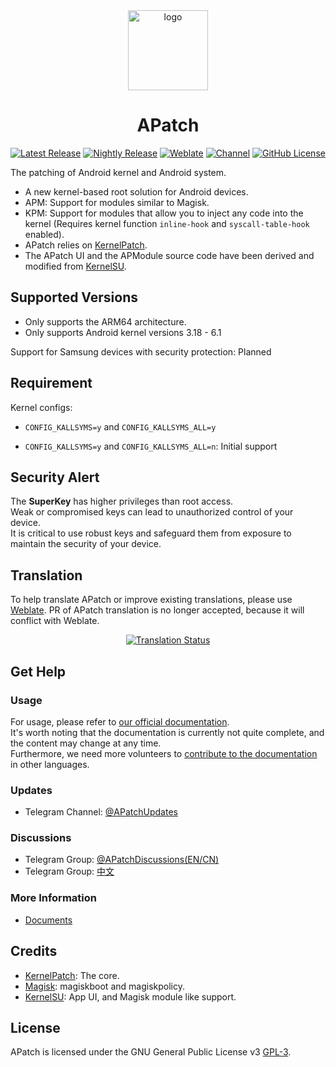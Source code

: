 <div align="center">
<a href="https://github.com/bmax121/APatch/releases/latest"><img src="https://images.weserv.nl/?url=https://raw.githubusercontent.com/bmax121/APatch/main/app/src/main/ic_launcher-playstore.png&mask=circle" style="width: 128px;" alt="logo"></a>

<h1 align="center">APatch</h1>

[![Latest Release](https://img.shields.io/github/v/release/bmax121/APatch?label=Release&logo=github)](https://github.com/bmax121/APatch/releases/latest)
[![Nightly Release](https://img.shields.io/badge/Nightly%20release-gray?logo=hackthebox&logoColor=fff)](https://nightly.link/bmax121/APatch/workflows/build/main/APatch)
[![Weblate](https://img.shields.io/badge/Localization-Weblate-teal?logo=weblate)](https://hosted.weblate.org/engage/APatch)
[![Channel](https://img.shields.io/badge/Follow-Telegram-blue.svg?logo=telegram)](https://t.me/APatchGroup)
[![GitHub License](https://img.shields.io/github/license/bmax121/APatch?logo=gnu)](/LICENSE)

</div>

The patching of Android kernel and Android system.

- A new kernel-based root solution for Android devices.
- APM: Support for modules similar to Magisk.
- KPM: Support for modules that allow you to inject any code into the kernel (Requires kernel function `inline-hook` and `syscall-table-hook` enabled).
- APatch relies on [KernelPatch](https://github.com/bmax121/KernelPatch/).
- The APatch UI and the APModule source code have been derived and modified from [KernelSU](https://github.com/tiann/KernelSU).

## Supported Versions

- Only supports the ARM64 architecture.
- Only supports Android kernel versions 3.18 - 6.1

Support for Samsung devices with security protection: Planned

## Requirement

Kernel configs:

- `CONFIG_KALLSYMS=y` and `CONFIG_KALLSYMS_ALL=y`

- `CONFIG_KALLSYMS=y` and `CONFIG_KALLSYMS_ALL=n`: Initial support

## Security Alert

The **SuperKey** has higher privileges than root access.  
Weak or compromised keys can lead to unauthorized control of your device.  
It is critical to use robust keys and safeguard them from exposure to maintain the security of your device.

## Translation

To help translate APatch or improve existing translations, please use [Weblate](https://hosted.weblate.org/engage/apatch/). PR of APatch translation is no longer accepted, because it will conflict with Weblate.

<div align="center">

[![Translation Status](https://hosted.weblate.org/widget/APatch/open-graph.png)](https://hosted.weblate.org/engage/APatch/)

</div>

## Get Help

### Usage

For usage, please refer to [our official documentation](https://apatch.top).  
It's worth noting that the documentation is currently not quite complete, and the content may change at any time.  
Furthermore, we need more volunteers to [contribute to the documentation](https://github.com/AndroidPatch/APatchDocs) in other languages.

### Updates

- Telegram Channel: [@APatchUpdates](https://t.me/APatchChannel)

### Discussions

- Telegram Group: [@APatchDiscussions(EN/CN)](https://t.me/Apatch_discuss)
- Telegram Group: [中文](https://t.me/APatch_CN_Group)

### More Information

- [Documents](docs/)

## Credits

- [KernelPatch](https://github.com/bmax121/KernelPatch/): The core.
- [Magisk](https://github.com/topjohnwu/Magisk): magiskboot and magiskpolicy.
- [KernelSU](https://github.com/tiann/KernelSU): App UI, and Magisk module like support.

## License

APatch is licensed under the GNU General Public License v3 [GPL-3](http://www.gnu.org/copyleft/gpl.html).
